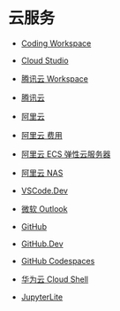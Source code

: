 # 云服务

<div id = "首"></div>
<script src = "../js/首.js"></script>

* [Coding Workspace](https://codecorp.cloudstudio.net/dashboard/workspace)
* [Cloud Studio](https://cloudstudio.net/)
* [腾讯云 Workspace](https://ide.cloud.tencent.com/dashboard/workspace)
* [腾讯云](https://cloud.tencent.com/)

* [阿里云](https://www.aliyun.com/)
* [阿里云 费用](https://usercenter2.aliyun.com/home)
* [阿里云 ECS 弹性云服务器](https://ecs.console.aliyun.com/)
* [阿里云 NAS](https://nasnext.console.aliyun.com/)

* [VSCode.Dev](https://vscode.dev/)
* [微软 Outlook](https://outlook.live.com/)
* [GitHub](https://github.com/)
* [GitHub.Dev](https://github.dev/github/dev)
* [GitHub Codespaces](https://github.com/codespaces)

* [华为云 Cloud Shell](https://shell.huaweicloud.com/)
* [JupyterLite](https://jupyterlite.readthedocs.io/)
